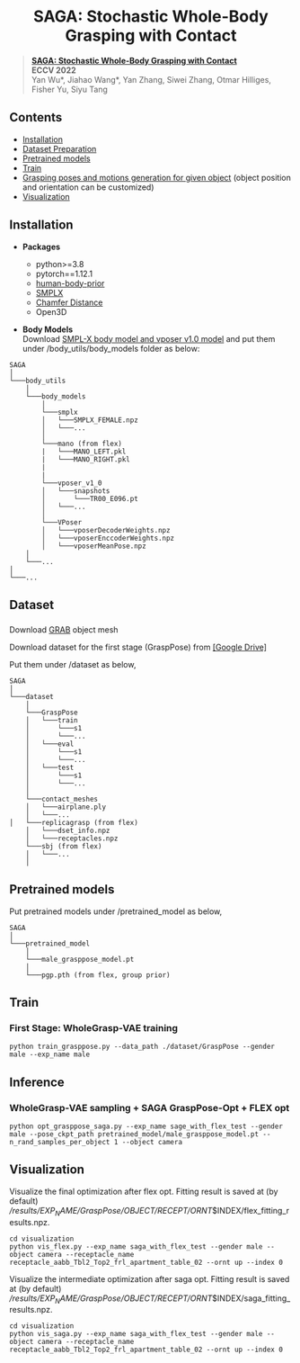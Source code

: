 <h1 align="center">
SAGA: Stochastic Whole-Body Grasping with Contact
</h1>

> [**SAGA: Stochastic Whole-Body Grasping with Contact**](https://jiahaoplus.github.io/SAGA/saga.html)  
> **ECCV 2022**  
> Yan Wu*, Jiahao Wang*, Yan Zhang, Siwei Zhang, Otmar Hilliges, Fisher Yu, Siyu Tang

## Contents
- [Installation](https://github.com/JiahaoPlus/SAGA#installation)
- [Dataset Preparation](https://github.com/JiahaoPlus/SAGA#Dataset)
- [Pretrained models](https://github.com/JiahaoPlus/SAGA#pretrained-models)
- [Train](https://github.com/JiahaoPlus/SAGA#train)
- [Grasping poses and motions generation for given object](https://github.com/JiahaoPlus/SAGA#inference) (object position and orientation can be customized)
- [Visualization](https://github.com/JiahaoPlus/SAGA#visualization)

## Installation
- <strong>Packages</strong>
    - python>=3.8  
    - pytorch==1.12.1  
    - [human-body-prior](https://pypi.org/project/human-body-prior/)  
    - [SMPLX](https://github.com/vchoutas/smplx)  
    - [Chamfer Distance](https://github.com/otaheri/chamfer_distance)  
    - Open3D

- <strong>Body Models</strong>  
Download [SMPL-X body model and vposer v1.0 model](https://smpl-x.is.tue.mpg.de/index.html) and put them under /body_utils/body_models folder as below:
```
SAGA
│
└───body_utils
    │
    └───body_models 
        │
        └───smplx 
        │   └───SMPLX_FEMALE.npz
        │   └───...
        │
        └───mano (from flex)
        |   └───MANO_LEFT.pkl
        |   └───MANO_RIGHT.pkl
        |
        |
        └───vposer_v1_0
        │   └───snapshots
        │       └───TR00_E096.pt
        │   └───...
        │
        └───VPoser
        │   └───vposerDecoderWeights.npz
        │   └───vposerEnccoderWeights.npz
        │   └───vposerMeanPose.npz
    │
    └───...
│
└───...
```

## Dataset
### 
Download [GRAB](https://grab.is.tue.mpg.de/) object mesh

Download dataset for the first stage (GraspPose) from [[Google Drive]](https://drive.google.com/uc?export=download&id=1OfSGa3Y1QwkbeXUmAhrfeXtF89qvZj54)

Put them under /dataset as below,
```
SAGA
│
└───dataset 
    │
    └───GraspPose
    │   └───train
    │       └───s1
    │       └───...
    │   └───eval
    │       └───s1
    │       └───...
    │   └───test
    │       └───s1
    │       └───...
    │   
    └───contact_meshes
    │   └───airplane.ply
    │   └───...
│   └───replicagrasp (from flex)
    │   └───dset_info.npz
    │   └───receptacles.npz
    └───sbj (from flex)
    │   └───...
    │  
```
    
## Pretrained models
Put pretrained models under /pretrained_model as below,
```
SAGA
│
└───pretrained_model
    │
    └───male_grasppose_model.pt
    │   
    └───pgp.pth (from flex, group prior)
```


## Train
### First Stage: WholeGrasp-VAE training
```
python train_grasppose.py --data_path ./dataset/GraspPose --gender male --exp_name male
```

## Inference
### WholeGrasp-VAE sampling + SAGA GraspPose-Opt + FLEX opt
```
python opt_grasppose_saga.py --exp_name sage_with_flex_test --gender male --pose_ckpt_path pretrained_model/male_grasppose_model.pt --n_rand_samples_per_object 1 --object camera
```

## Visualization
Visualize the final optimization after flex opt. Fitting result is saved at (by default) _/results/$EXP_NAME/GraspPose/$OBJECT/$RECEPT/$ORNT_$INDEX/flex_fitting_results.npz.
```
cd visualization
python vis_flex.py --exp_name saga_with_flex_test --gender male --object camera --receptacle_name receptacle_aabb_Tbl2_Top2_frl_apartment_table_02 --ornt up --index 0
```

Visualize the intermediate optimization after saga opt. Fitting result is saved at (by default) _/results/$EXP_NAME/GraspPose/$OBJECT/$RECEPT/$ORNT_$INDEX/saga_fitting_results.npz.
```
cd visualization
python vis_saga.py --exp_name saga_with_flex_test --gender male --object camera --receptacle_name receptacle_aabb_Tbl2_Top2_frl_apartment_table_02 --ornt up --index 0
```
